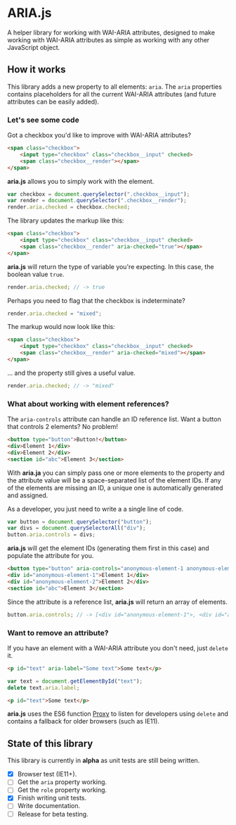 # ARIA.js

A helper library for working with WAI-ARIA attributes, designed to make working with WAI-ARIA attributes as simple as working with any other JavaScript object.

## How it works

This library adds a new property to all elements: `aria`. The `aria` properties contains placeholders for all the current WAI-ARIA attributes (and future attributes can be easily added).

### Let's see some code

Got a checkbox you'd like to improve with WAI-ARIA attributes?

```html
<span class="checkbox">
    <input type="checkbox" class="checkbox__input" checked>
    <span class="checkbox__render"></span>
</span>
```

**aria.js** allows you to simply work with the element.

```js
var checkbox = document.querySelector(".checkbox__input");
var render = document.querySelector(".checkbox__render");
render.aria.checked = checkbox.checked;
```

The library updates the markup like this:

```html
<span class="checkbox">
    <input type="checkbox" class="checkbox__input" checked>
    <span class="checkbox__render" aria-checked="true"></span>
</span>
```

**aria.js** will return the type of variable you're expecting. In this case, the boolean value `true`.

```js
render.aria.checked; // -> true
```

Perhaps you need to flag that the checkbox is indeterminate?

```js
render.aria.checked = "mixed";
```

The markup would now look like this:

```html
<span class="checkbox">
    <input type="checkbox" class="checkbox__input" checked>
    <span class="checkbox__render" aria-checked="mixed"></span>
</span>
```

... and the property still gives a useful value.

```js
render.aria.checked; // -> "mixed"
```

### What about working with element references?

The `aria-controls` attribute can handle an ID reference list. Want a button that controls 2 elements? No problem!

```html
<button type="button">Button!</button>
<div>Element 1</div>
<div>Element 2</div>
<section id="abc">Element 3</section>
```

With **aria.ja** you can simply pass one or more elements to the property and the attribute value will be a space-separated list of the element IDs. If any of the elements are missing an ID, a unique one is automatically generated and assigned.

As a developer, you just need to write a a single line of code.

```js
var button = document.querySelector("button");
var divs = document.querySelectorAll("div");
button.aria.controls = divs;
```

**aria.js** will get the element IDs (generating them first in this case) and populate the attribute for you.

```html
<button type="button" aria-controls="anonymous-element-1 anonymous-element-2">Button!</button>
<div id="anonymous-element-1">Element 1</div>
<div id="anonymous-element-2">Element 2</div>
<section id="abc">Element 3</section>
```

Since the attribute is a reference list, **aria.js** will return an array of elements.

```js
button.aria.controls; // -> [<div id="anonymous-element-1">, <div id="anonymous-element-2">]
```

### Want to remove an attribute?

If you have an element with a WAI-ARIA attribute you don't need, just `delete` it.

```html
<p id="text" aria-label="Some text">Some text</p>
```

```js
var text = document.getElementById("text");
delete text.aria.label;
```

```html
<p id="text">Some text</p>
```

**aria.js** uses the ES6 function [Proxy](https://developer.mozilla.org/en-US/docs/Web/JavaScript/Reference/Global_Objects/Proxy) to listen for developers using `delete` and contains a fallback for older browsers (such as IE11).

## State of this library

This library is currently in **alpha** as unit tests are still being written.

- [x] Browser test (IE11+).
- [ ] Get the `aria` property working.
- [ ] Get the `role` property working.
- [x] Finish writing unit tests.
- [ ] Write documentation.
- [ ] Release for beta testing.
